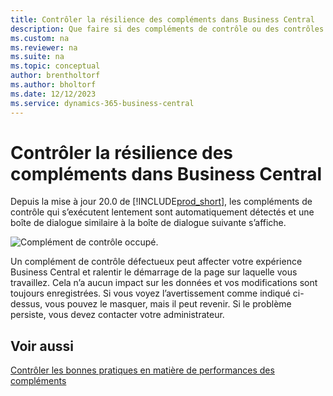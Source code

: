 ```yaml
---
title: Contrôler la résilience des compléments dans Business Central
description: Que faire si des compléments de contrôle ou des contrôles personnalisés entraînent une réduction des fonctionnalités dans Business Central.
ms.custom: na
ms.reviewer: na
ms.suite: na
ms.topic: conceptual
author: brentholtorf
ms.author: bholtorf
ms.date: 12/12/2023
ms.service: dynamics-365-business-central
---
```


# <a name="control-add-in-resiliency-in-business-central"></a>Contrôler la résilience des compléments dans Business Central

Depuis la mise à jour 20.0 de [!INCLUDE[prod_short](includes/prod_short.md)], les compléments de contrôle qui s’exécutent lentement sont automatiquement détectés et une boîte de dialogue similaire à la boîte de dialogue suivante s’affiche.

![Complément de contrôle occupé.](media/controladdin-resiliency.png "Complément de contrôle occupé.")

Un complément de contrôle défectueux peut affecter votre expérience Business Central et ralentir le démarrage de la page sur laquelle vous travaillez. Cela n’a aucun impact sur les données et vos modifications sont toujours enregistrées. Si vous voyez l’avertissement comme indiqué ci-dessus, vous pouvez le masquer, mais il peut revenir. Si le problème persiste, vous devez contacter votre administrateur.

## <a name="see-also"></a>Voir aussi
[Contrôler les bonnes pratiques en matière de performances des compléments](/dynamics365/business-central/dev-itpro/developer/devenv-control-addin-bestpractices)  
